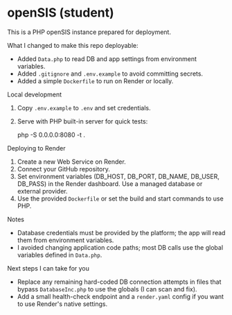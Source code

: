# openSIS (student)

This is a PHP openSIS instance prepared for deployment.

What I changed to make this repo deployable:
- Added `Data.php` to read DB and app settings from environment variables.
- Added `.gitignore` and `.env.example` to avoid committing secrets.
- Added a simple `Dockerfile` to run on Render or locally.

Local development
1. Copy `.env.example` to `.env` and set credentials.
2. Serve with PHP built-in server for quick tests:

   php -S 0.0.0.0:8080 -t .

Deploying to Render
1. Create a new Web Service on Render.
2. Connect your GitHub repository.
3. Set environment variables (DB_HOST, DB_PORT, DB_NAME, DB_USER, DB_PASS) in the Render dashboard. Use a managed database or external provider.
4. Use the provided `Dockerfile` or set the build and start commands to use PHP.

Notes
- Database credentials must be provided by the platform; the app will read them from environment variables.
- I avoided changing application code paths; most DB calls use the global variables defined in `Data.php`.

Next steps I can take for you
- Replace any remaining hard-coded DB connection attempts in files that bypass `DatabaseInc.php` to use the globals (I can scan and fix).
- Add a small health-check endpoint and a `render.yaml` config if you want to use Render's native settings.
